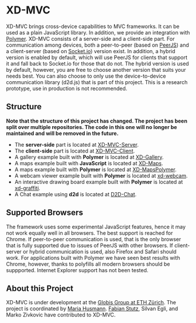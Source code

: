 # XD-MVC

XD-MVC brings cross-device capabilities to MVC frameworks. 
It can be used as a plain JavaScript library. In addition, we provide an integration with [Polymer](http://www.polymer-project.org).
XD-MVC consists of a server-side and a client-side part.
For communication among devices, both a peer-to-peer (based on [PeerJS](http://peerjs.com/)) and a client-server (based on [Socket.io](http://socket.io/)) version exist. In addition, a hybrid version is enabled by default, which will use PeerJS for clients that support it and fall back to Socket.io for those that do not. The hybrid version is used by default, however, you are free to choose another version that suits your needs best. You can also choose to only use the device-to-device communication library (d2d.js) that is part of this project. This is a research prototype, use in production is not recommended.

## Structure
**Note that the structure of this project has changed. The project has been split over multiple repositories. The code in this one will no longer be maintained and will be removed in the future.** 

* The **server-side** part is located at [XD-MVC-Server](https://github.com/mhusm/XD-MVC-Server).
* The **client-side** part is located at [XD-MVC-Client](https://github.com/mhusm/XD-MVC-Client).
* A gallery example built with **Polymer** is located at [XD-Gallery](https://github.com/mhusm/XD-Gallery).
* A maps example built with **JavaScript** is located at [XD-Maps](https://github.com/mhusm/XD-Maps).
* A maps example built with **Polymer** is located at [XD-MapsPolymer](https://github.com/mhusm/XD-MapsPolymer).
* A webcam viewer example built with **Polymer** is located at [xd-webcam](https://github.com/mhusm/xd-webcam).
* An interactive drawing board example built with **Polymer** is located at [xd-graffiti](https://github.com/mhusm/xd-graffiti).
* A Chat example using **d2d** is located at [D2D-Chat](https://github.com/mhusm/D2D-Chat).

## Supported Browsers
The framework uses some experimental JavaScript features, hence it may not work equally well in all browsers. 
The best support is reached for Chrome.
If peer-to-peer communication is used, that is the only browser that is fully supported due to issues of PeerJS with other browsers.
If client-server or hybrid communication is used, also Firefox and Safari should work. For applications built with Polymer we have seen best results with Chrome, however, thanks to polyfills all modern browsers should be suppported. Internet Explorer support has not been tested. 

## About this Project
XD-MVC is under development at the [Globis Group at ETH Zürich](https://globis.ethz.ch). The project is coordinated by [Maria Husmann](https://globis.ethz.ch/#!/person/maria-husmann/). [Fabian Stutz](https://github.com/fabwid), Silvan Egli, and Marko Zivkovic have contributed to XD-MVC.
